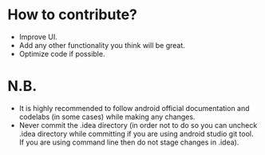# How to contribute?
- Improve UI.
- Add any other functionality you think will be great.
- Optimize code if possible.

# N.B.
 - It is highly recommended to follow android official documentation and codelabs (in some cases)
 while making any changes.
 - Never commit the .idea directory (in order not to do so you can uncheck .idea directory while committing if you are using
 android studio git tool. If you are using command line then do not stage changes in .idea).
